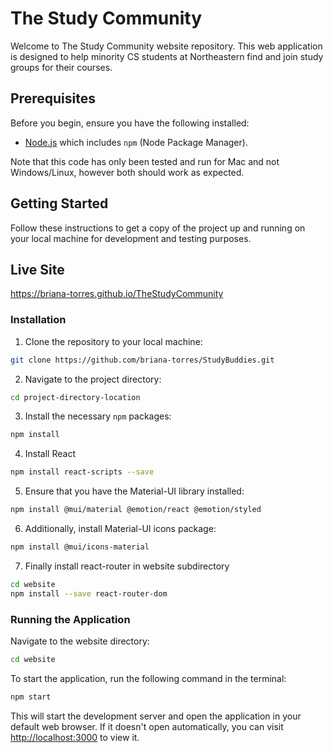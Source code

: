 # The Study Community

Welcome to The Study Community website repository. This web application is designed to help minority CS students at Northeastern find and join study groups for their courses.

## Prerequisites

Before you begin, ensure you have the following installed:
- [Node.js](https://nodejs.org/en/) which includes `npm` (Node Package Manager).

Note that this code has only been tested and run for Mac and not Windows/Linux,
however both should work as expected.

## Getting Started

Follow these instructions to get a copy of the project up and running on your local machine for development and testing purposes.

## Live Site
https://briana-torres.github.io/TheStudyCommunity

### Installation

1. Clone the repository to your local machine:
```bash
git clone https://github.com/briana-torres/StudyBuddies.git
```

2. Navigate to the project directory:
```bash
cd project-directory-location
```

3. Install the necessary `npm` packages:
```bash
npm install
```

4. Install React
```bash
npm install react-scripts --save
```

5. Ensure that you have the Material-UI library installed:
```bash
npm install @mui/material @emotion/react @emotion/styled
```

6. Additionally, install Material-UI icons package:
```bash
npm install @mui/icons-material
```

7. Finally install react-router in website subdirectory
```bash
cd website
npm install --save react-router-dom
```

### Running the Application

Navigate to the website directory:
```bash
cd website
```

To start the application, run the following command in the terminal:
```bash
npm start
```

This will start the development server and open the application in your default web browser. If it doesn't open automatically, you can visit [http://localhost:3000](http://localhost:3000) to view it.
